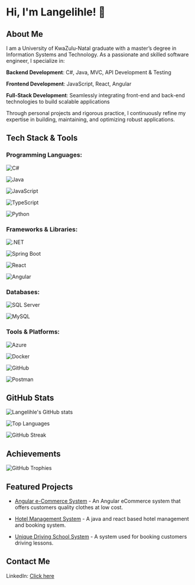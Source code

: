 # Hi, I'm Langelihle! 👋

## About Me

I am a University of KwaZulu-Natal graduate with a master’s degree in Information Systems and Technology. As a passionate and skilled software engineer, I specialize in:

**Backend Development**: C#, Java, MVC, API Development & Testing

**Frontend Development**: JavaScript, React, Angular

**Full-Stack Development**: Seamlessly integrating front-end and back-end technologies to build scalable applications

Through personal projects and rigorous practice, I continuously refine my expertise in building, maintaining, and optimizing robust applications.

## Tech Stack & Tools

### Programming Languages:

![C#](https://img.shields.io/badge/C%23-%23239120.svg?style=flat&logo=c-sharp&logoColor=white)

![Java](https://img.shields.io/badge/Java-%23ED8B00.svg?style=flat&logo=java&logoColor=white)

![JavaScript](https://img.shields.io/badge/JavaScript-%23F7DF1E.svg?style=flat&logo=javascript&logoColor=black)

![TypeScript](https://img.shields.io/badge/TypeScript-%233178C6.svg?style=flat&logo=typescript&logoColor=white)

![Python](https://img.shields.io/badge/Python-%233776AB.svg?style=flat&logo=python&logoColor=white)

### Frameworks & Libraries:

![.NET](https://img.shields.io/badge/.NET-%23512BD4.svg?style=flat&logo=dotnet&logoColor=white)

![Spring Boot](https://img.shields.io/badge/Spring%20Boot-%236DB33F.svg?style=flat&logo=spring-boot&logoColor=white)

![React](https://img.shields.io/badge/React-%2361DAFB.svg?style=flat&logo=react&logoColor=black)

![Angular](https://img.shields.io/badge/Angular-%23DD0031.svg?style=flat&logo=angular&logoColor=white)

### Databases:

![SQL Server](https://img.shields.io/badge/SQL%20Server-%23CC2927.svg?style=flat&logo=microsoft-sql-server&logoColor=white)

![MySQL](https://img.shields.io/badge/MySQL-%234479A1.svg?style=flat&logo=mysql&logoColor=white)

### Tools & Platforms:

![Azure](https://img.shields.io/badge/Microsoft%20Azure-%230072C6.svg?style=flat&logo=microsoft-azure&logoColor=white)

![Docker](https://img.shields.io/badge/Docker-%232496ED.svg?style=flat&logo=docker&logoColor=white)

![GitHub](https://img.shields.io/badge/GitHub-%23181717.svg?style=flat&logo=github&logoColor=white)

![Postman](https://img.shields.io/badge/Postman-%23FF6C37.svg?style=flat&logo=postman&logoColor=white)

## GitHub Stats

![Langelihle's GitHub stats](https://github-readme-stats.vercel.app/api?username=LuckyMaley&show_icons=true)

![Top Languages](https://github-readme-stats.vercel.app/api/top-langs/?username=LuckyMaley&layout=compact)

![GitHub Streak](https://github-readme-streak-stats.herokuapp.com/?user=LuckyMaley)
 
## Achievements  
![GitHub Trophies](https://github-profile-trophy.vercel.app/?username=LuckyMaley&margin-w=15&no-frame=true)  

## Featured Projects

- [Angular e-Commerce System](https://github.com/LuckyMaley/Angular-Full-Stack-System) - An Angular eCommerce system that offers customers quality clothes at low cost.

- [Hotel Management System](https://github.com/LuckyMaley/Hotel-booking-system) - A java and react based hotel management and booking system.

- [Unique Driving School System](https://github.com/LuckyMaley/UniqueDrivingSchoolManagementSystem) - A system used for booking customers driving lessons.

## Contact Me

LinkedIn: [Click here](https://www.linkedin.com/in/langelihle-mhlongo-6702601b9/)


